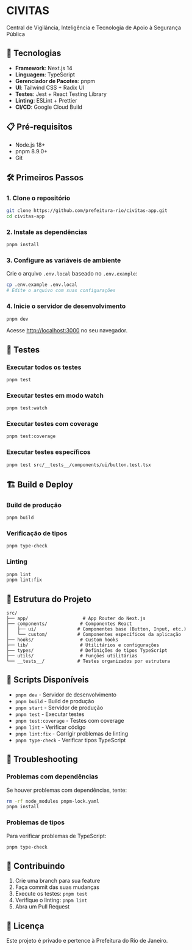 # CIVITAS
Central de Vigilância, Inteligência e Tecnologia de Apoio à Segurança Pública

## 🚀 Tecnologias

- **Framework**: Next.js 14
- **Linguagem**: TypeScript
- **Gerenciador de Pacotes**: pnpm
- **UI**: Tailwind CSS + Radix UI
- **Testes**: Jest + React Testing Library
- **Linting**: ESLint + Prettier
- **CI/CD**: Google Cloud Build

## 📋 Pré-requisitos

- Node.js 18+ 
- pnpm 8.9.0+
- Git

## 🛠️ Primeiros Passos

### 1. Clone o repositório
```bash
git clone https://github.com/prefeitura-rio/civitas-app.git
cd civitas-app
```

### 2. Instale as dependências
```bash
pnpm install
```

### 3. Configure as variáveis de ambiente
Crie o arquivo `.env.local` baseado no `.env.example`:
```bash
cp .env.example .env.local
# Edite o arquivo com suas configurações
```

### 4. Inicie o servidor de desenvolvimento
```bash
pnpm dev
```

Acesse [http://localhost:3000](http://localhost:3000) no seu navegador.

## 🧪 Testes

### Executar todos os testes
```bash
pnpm test
```

### Executar testes em modo watch
```bash
pnpm test:watch
```

### Executar testes com coverage
```bash
pnpm test:coverage
```

### Executar testes específicos
```bash
pnpm test src/__tests__/components/ui/button.test.tsx
```

## 🏗️ Build e Deploy

### Build de produção
```bash
pnpm build
```

### Verificação de tipos
```bash
pnpm type-check
```

### Linting
```bash
pnpm lint
pnpm lint:fix
```

## 📁 Estrutura do Projeto

```
src/
├── app/                    # App Router do Next.js
├── components/            # Componentes React
│   ├── ui/               # Componentes base (Button, Input, etc.)
│   └── custom/           # Componentes específicos da aplicação
├── hooks/                 # Custom hooks
├── lib/                   # Utilitários e configurações
├── types/                 # Definições de tipos TypeScript
├── utils/                 # Funções utilitárias
└── __tests__/            # Testes organizados por estrutura
```

## 🔧 Scripts Disponíveis

- `pnpm dev` - Servidor de desenvolvimento
- `pnpm build` - Build de produção
- `pnpm start` - Servidor de produção
- `pnpm test` - Executar testes
- `pnpm test:coverage` - Testes com coverage
- `pnpm lint` - Verificar código
- `pnpm lint:fix` - Corrigir problemas de linting
- `pnpm type-check` - Verificar tipos TypeScript

## 🚨 Troubleshooting

### Problemas com dependências
Se houver problemas com dependências, tente:
```bash
rm -rf node_modules pnpm-lock.yaml
pnpm install
```

### Problemas de tipos
Para verificar problemas de TypeScript:
```bash
pnpm type-check
```

## 📝 Contribuindo

1. Crie uma branch para sua feature
2. Faça commit das suas mudanças
3. Execute os testes: `pnpm test`
4. Verifique o linting: `pnpm lint`
5. Abra um Pull Request

## 📄 Licença

Este projeto é privado e pertence à Prefeitura do Rio de Janeiro.

